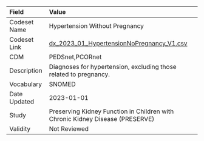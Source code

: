 |Field        |Value                                                                         |
|:------------|:-----------------------------------------------------------------------------|
|Codeset Name |Hypertension Without Pregnancy                                                |
|Codeset Link |[dx_2023_01_HypertensionNoPregnancy_V1.csv](https://github.com/PEDSnet/Variable-Dictionary/blob/main/conditions/dx_2023_01_HypertensionNoPregnancy_V1.csv)|
|CDM          |PEDSnet,PCORnet                                                               |
|Description  |Diagnoses for hypertension, excluding those related to pregnancy.             |
|Vocabulary   |SNOMED                                                                        |
|Date Updated |2023-01-01                                                                    |
|Study        |Preserving Kidney Function in Children with Chronic Kidney Disease (PRESERVE) |
|Validity     |Not Reviewed                                                                  |
